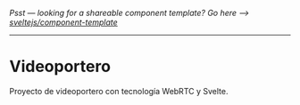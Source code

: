 *Psst — looking for a shareable component template? Go here --> [sveltejs/component-template](https://github.com/sveltejs/component-template)*

---

# Videoportero

Proyecto de videoportero con tecnología WebRTC y Svelte.